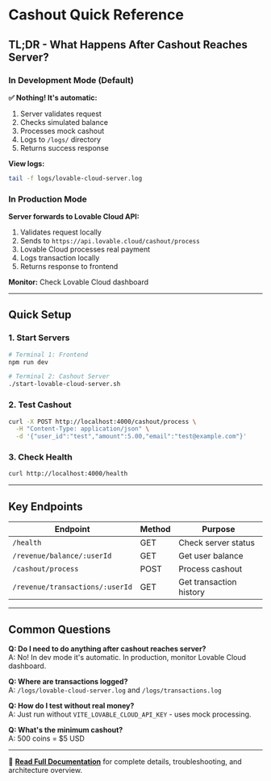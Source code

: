 # Cashout Quick Reference

## TL;DR - What Happens After Cashout Reaches Server?

### In Development Mode (Default)
**✅ Nothing! It's automatic:**
1. Server validates request
2. Checks simulated balance
3. Processes mock cashout
4. Logs to `/logs/` directory
5. Returns success response

**View logs:**
```bash
tail -f logs/lovable-cloud-server.log
```

### In Production Mode
**Server forwards to Lovable Cloud API:**
1. Validates request locally
2. Sends to `https://api.lovable.cloud/cashout/process`
3. Lovable Cloud processes real payment
4. Logs transaction locally
5. Returns response to frontend

**Monitor:** Check Lovable Cloud dashboard

---

## Quick Setup

### 1. Start Servers
```bash
# Terminal 1: Frontend
npm run dev

# Terminal 2: Cashout Server
./start-lovable-cloud-server.sh
```

### 2. Test Cashout
```bash
curl -X POST http://localhost:4000/cashout/process \
  -H "Content-Type: application/json" \
  -d '{"user_id":"test","amount":5.00,"email":"test@example.com"}'
```

### 3. Check Health
```bash
curl http://localhost:4000/health
```

---

## Key Endpoints

| Endpoint | Method | Purpose |
|----------|--------|---------|
| `/health` | GET | Check server status |
| `/revenue/balance/:userId` | GET | Get user balance |
| `/cashout/process` | POST | Process cashout |
| `/revenue/transactions/:userId` | GET | Get transaction history |

---

## Common Questions

**Q: Do I need to do anything after cashout reaches server?**  
A: No! In dev mode it's automatic. In production, monitor Lovable Cloud dashboard.

**Q: Where are transactions logged?**  
A: `/logs/lovable-cloud-server.log` and `/logs/transactions.log`

**Q: How do I test without real money?**  
A: Just run without `VITE_LOVABLE_CLOUD_API_KEY` - uses mock processing.

**Q: What's the minimum cashout?**  
A: 500 coins = $5 USD

---

📖 **[Read Full Documentation](CASHOUT_FLOW_GUIDE.md)** for complete details, troubleshooting, and architecture overview.
